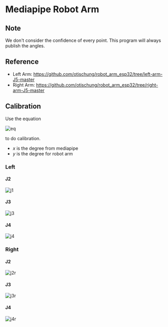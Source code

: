 # Mediapipe Robot Arm

## Note

We don't consider the confidence of every point. This program will always publish the angles.



## Reference

- Left Arm: https://github.com/otischung/robot_arm_esp32/tree/left-arm-J5-master
- Right Arm: https://github.com/otischung/robot_arm_esp32/tree/right-arm-J5-master

## Calibration

Use the equation

![eq](https://latex.codecogs.com/svg.image?y=mx&plus;k)

to do calibration.

- *x* is the degree from mediapipe
- *y* is the degree for robot arm



### Left

#### J2

![j1](https://latex.codecogs.com/svg.image?%5Cbegin%7Bcases%7D0=0m&plus;k%5C%5C90=65m&plus;k%5Cend%7Bcases%7D%5CRightarrow%5Cbegin%7Bcases%7Dm=18/13%5C%5Ck=0%5Cend%7Bcases%7D)

#### J3

![j3](https://latex.codecogs.com/svg.image?%5Cbegin%7Bcases%7D45=30m&plus;k%5C%5C180=110m&plus;k%5Cend%7Bcases%7D%5CRightarrow%5Cbegin%7Bcases%7Dm=27/16%5C%5Ck=-45/8%5Cend%7Bcases%7D)

#### J4

![j4](https://latex.codecogs.com/svg.image?%5Cbegin%7Bcases%7D60=70m&plus;k%5C%5C180=150m&plus;k%5Cend%7Bcases%7D%5CRightarrow%5Cbegin%7Bcases%7Dm=3/2%5C%5Ck=-45%5Cend%7Bcases%7D)

### Right

#### J2

![j2r](https://latex.codecogs.com/svg.image?%5Cbegin%7Bcases%7D180=0m&plus;k%5C%5C80=65m&plus;k%5Cend%7Bcases%7D%5CRightarrow%5Cbegin%7Bcases%7Dm=-20/13%5C%5Ck=180%5Cend%7Bcases%7D)

#### J3

![j3r](https://latex.codecogs.com/svg.image?%5Cbegin%7Bcases%7D0=110m&plus;k%5C%5C135=30m&plus;k%5Cend%7Bcases%7D%5CRightarrow%5Cbegin%7Bcases%7Dm=-27/16%5C%5Ck=1485/8%5Cend%7Bcases%7D)

#### J4

![j4r](https://latex.codecogs.com/svg.image?%5Cbegin%7Bcases%7D120=85m&plus;k%5C%5C0=150m&plus;k%5Cend%7Bcases%7D%5CRightarrow%5Cbegin%7Bcases%7Dm=-24/13%5C%5Ck=3600/13%5Cend%7Bcases%7D)



